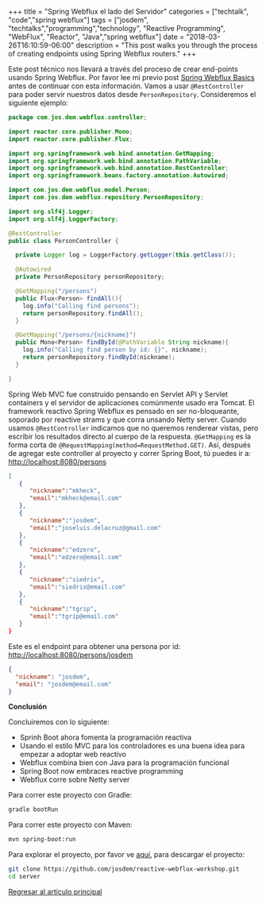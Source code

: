 +++
title =  "Spring Webflux el lado del Servidor"
categories = ["techtalk", "code","spring webflux"]
tags = ["josdem", "techtalks","programming","technology", "Reactive Programming", "WebFlux", "Reactor", "Java","spring webflux"]
date = "2018-03-26T16:10:59-06:00"
description = "This post walks you through the process of creating endpoints using Spring Webflux routers."
+++

Este post técnico nos llevará a través del proceso de crear end-points usando Spring Webflux. Por favor lee mi previo post [Spring Webflux Basics](/techtalk/spring/spring_webflux_basics) antes de continuar con esta información. Vamos a usar `@RestController` para poder servir nuestros datos desde `PersonRepository`. Consideremos el siguiente ejemplo:

```java
package com.jos.dem.webflux.controller;

import reactor.core.publisher.Mono;
import reactor.core.publisher.Flux;

import org.springframework.web.bind.annotation.GetMapping;
import org.springframework.web.bind.annotation.PathVariable;
import org.springframework.web.bind.annotation.RestController;
import org.springframework.beans.factory.annotation.Autowired;

import com.jos.dem.webflux.model.Person;
import com.jos.dem.webflux.repository.PersonRepository;

import org.slf4j.Logger;
import org.slf4j.LoggerFactory;

@RestController
public class PersonController {

  private Logger log = LoggerFactory.getLogger(this.getClass());

  @Autowired
  private PersonRepository personRepository;

  @GetMapping("/persons")
  public Flux<Person> findAll(){
    log.info("Calling find persons");
    return personRepository.findAll();
  }

  @GetMapping("/persons/{nickname}")
  public Mono<Person> findById(@PathVariable String nickname){
    log.info("Calling find person by id: {}", nickname);
    return personRepository.findById(nickname);
  }

}
```

Spring Web MVC fue construido pensando en Servlet API y Servlet containers y el servidor de aplicaciones comúnmente usado era Tomcat. El framework reactivo Spring Webflux es pensado en ser no-bloqueante, soporado por reactive strams y que corra unsando Netty server. Cuando usamos `@RestController` indicamos que no queremos renderear vistas, pero escribir los resultados directo al cuerpo de la respuesta. `@GetMapping` es la forma corta de `@RequestMapping(method=RequestMethod.GET)`. Así, después de agregar este controller al proyecto y correr Spring Boot, tú puedes ir a: [http://localhost:8080/persons](http://localhost:8080/persons)

```json
[
   {
      "nickname":"mkheck",
      "email":"mkheck@email.com"
   },
   {
      "nickname":"josdem",
      "email":"joseluis.delacruz@gmail.com"
   },
   {
      "nickname":"edzero",
      "email":"edzero@email.com"
   },
   {
      "nickname":"siedrix",
      "email":"siedrix@email.com"
   },
   {
      "nickname":"tgrip",
      "email":"tgrip@email.com"
   }
}
```

Este es el endpoint para obtener una persona por id: [http://localhost:8080/persons/josdem](http://localhost:8080/persons/josdem)

```json
{
  "nickname": "josdem",
  "email": "josdem@email.com"
}
```

**Conclusión**

Concluiremos con lo siguiente:

* Sprinh Boot ahora fomenta la programación reactiva
* Usando el estilo MVC para los controladores es una buena idea para empezar a adoptar web reactivo
* Webflux combina bien con Java para la programación funcional
* Spring Boot now embraces reactive programming
* Webflux corre sobre Netty server

Para correr este proyecto con Gradle:

```bash
gradle bootRun
```

Para correr este proyecto con Maven:

```bash
mvn spring-boot:run
```

Para explorar el proyecto, por favor ve [aquí](https://github.com/josdem/reactive-webflux-workshop), para descargar el proyecto:

```bash
git clone https://github.com/josdem/reactive-webflux-workshop.git
cd server
```

[Regresar al artículo principal](/techtalk/spring#Spring_Boot_Reactive)
